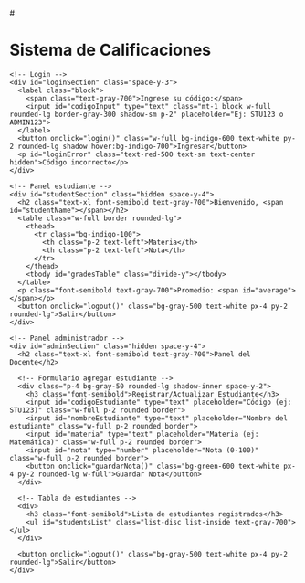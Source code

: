 #<!DOCTYPE html>
<html lang="es">
<head>
  <meta charset="UTF-8">
  <title>Notas de Estudiantes</title>
  <script src="https://cdn.jsdelivr.net/npm/tailwindcss-jit-cdn"></script>
  <script>
    tailwind.config = { theme: { extend: {} } }
  </script>
</head>
<body class="bg-gray-100 min-h-screen flex items-center justify-center p-4">

  <div class="w-full max-w-lg bg-white shadow-2xl rounded-2xl p-6 space-y-4">
    <h1 class="text-2xl font-bold text-center text-indigo-600">Sistema de Calificaciones</h1>

    <!-- Login -->
    <div id="loginSection" class="space-y-3">
      <label class="block">
        <span class="text-gray-700">Ingrese su código:</span>
        <input id="codigoInput" type="text" class="mt-1 block w-full rounded-lg border-gray-300 shadow-sm p-2" placeholder="Ej: STU123 o ADMIN123">
      </label>
      <button onclick="login()" class="w-full bg-indigo-600 text-white py-2 rounded-lg shadow hover:bg-indigo-700">Ingresar</button>
      <p id="loginError" class="text-red-500 text-sm text-center hidden">Código incorrecto</p>
    </div>

    <!-- Panel estudiante -->
    <div id="studentSection" class="hidden space-y-4">
      <h2 class="text-xl font-semibold text-gray-700">Bienvenido, <span id="studentName"></span></h2>
      <table class="w-full border rounded-lg">
        <thead>
          <tr class="bg-indigo-100">
            <th class="p-2 text-left">Materia</th>
            <th class="p-2 text-left">Nota</th>
          </tr>
        </thead>
        <tbody id="gradesTable" class="divide-y"></tbody>
      </table>
      <p class="font-semibold text-gray-700">Promedio: <span id="average"></span></p>
      <button onclick="logout()" class="bg-gray-500 text-white px-4 py-2 rounded-lg">Salir</button>
    </div>

    <!-- Panel administrador -->
    <div id="adminSection" class="hidden space-y-4">
      <h2 class="text-xl font-semibold text-gray-700">Panel del Docente</h2>
      
      <!-- Formulario agregar estudiante -->
      <div class="p-4 bg-gray-50 rounded-lg shadow-inner space-y-2">
        <h3 class="font-semibold">Registrar/Actualizar Estudiante</h3>
        <input id="codigoEstudiante" type="text" placeholder="Código (ej: STU123)" class="w-full p-2 rounded border">
        <input id="nombreEstudiante" type="text" placeholder="Nombre del estudiante" class="w-full p-2 rounded border">
        <input id="materia" type="text" placeholder="Materia (ej: Matemática)" class="w-full p-2 rounded border">
        <input id="nota" type="number" placeholder="Nota (0-100)" class="w-full p-2 rounded border">
        <button onclick="guardarNota()" class="bg-green-600 text-white px-4 py-2 rounded-lg w-full">Guardar Nota</button>
      </div>

      <!-- Tabla de estudiantes -->
      <div>
        <h3 class="font-semibold">Lista de estudiantes registrados</h3>
        <ul id="studentsList" class="list-disc list-inside text-gray-700"></ul>
      </div>

      <button onclick="logout()" class="bg-gray-500 text-white px-4 py-2 rounded-lg">Salir</button>
    </div>
  </div>

  <script>
    // Cargar datos desde LocalStorage
    let estudiantes = JSON.parse(localStorage.getItem("estudiantes")) || {};

    function login() {
      const codigo = document.getElementById("codigoInput").value.trim();
      if (codigo === "ADMIN123") {
        document.getElementById("loginSection").classList.add("hidden");
        document.getElementById("adminSection").classList.remove("hidden");
        actualizarLista();
      } else if (estudiantes[codigo]) {
        mostrarNotas(codigo);
        document.getElementById("loginSection").classList.add("hidden");
        document.getElementById("studentSection").classList.remove("hidden");
      } else {
        document.getElementById("loginError").classList.remove("hidden");
      }
    }

    function logout() {
      document.getElementById("codigoInput").value = "";
      document.getElementById("loginSection").classList.remove("hidden");
      document.getElementById("studentSection").classList.add("hidden");
      document.getElementById("adminSection").classList.add("hidden");
      document.getElementById("loginError").classList.add("hidden");
    }

    function guardarNota() {
      const codigo = document.getElementById("codigoEstudiante").value.trim();
      const nombre = document.getElementById("nombreEstudiante").value.trim();
      const materia = document.getElementById("materia").value.trim();
      const nota = parseFloat(document.getElementById("nota").value);

      if (!codigo || !nombre || !materia || isNaN(nota)) {
        alert("Complete todos los campos");
        return;
      }

      if (!estudiantes[codigo]) {
        estudiantes[codigo] = {nombre: nombre, notas: {}};
      } else {
        estudiantes[codigo].nombre = nombre;
      }

      estudiantes[codigo].notas[materia] = nota;
      localStorage.setItem("estudiantes", JSON.stringify(estudiantes));
      actualizarLista();
      alert("Nota guardada correctamente");
    }

    function mostrarNotas(codigo) {
      const estudiante = estudiantes[codigo];
      document.getElementById("studentName").textContent = estudiante.nombre;
      const tabla = document.getElementById("gradesTable");
      tabla.innerHTML = "";

      let suma = 0;
      let count = 0;
      for (const [materia, nota] of Object.entries(estudiante.notas)) {
        let fila = `<tr><td class="p-2">${materia}</td><td class="p-2">${nota}</td></tr>`;
        tabla.innerHTML += fila;
        suma += nota;
        count++;
      }
      const promedio = count > 0 ? (suma / count).toFixed(2) : "Sin notas";
      document.getElementById("average").textContent = promedio;
    }

    function actualizarLista() {
      const lista = document.getElementById("studentsList");
      lista.innerHTML = "";
      for (const [codigo, data] of Object.entries(estudiantes)) {
        const li = document.createElement("li");
        li.textContent = `${codigo} - ${data.nombre}`;
        lista.appendChild(li);
      }
    }
  </script>
</body>
</html>

